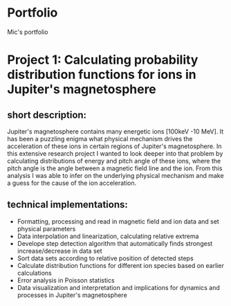 # Portfolio
Mic's portfolio

# Project 1: Calculating probability distribution functions for ions in Jupiter's magnetosphere
## short description:
Jupiter's magnetosphere contains many energetic ions [100keV -10 MeV]. It has been a puzzling enigma what physical mechanism drives the acceleration of these ions in certain regions of Jupiter's magnetosphere. In this extensive research project I wanted to look deeper into that problem by calculating distributions of energy and pitch angle of these ions, where the pitch angle is the angle between a magnetic field line and the ion. From this analysis I was able to infer on the underlying physical mechanism and make a guess for the cause of the ion acceleration.

## technical implementations:
* Formatting, processing and read in magnetic field and ion data and set physical parameters
* Data interpolation and linearization, calculating relative extrema
* Develope step detection algorithm that automatically finds strongest increase/decrease in data set
* Sort data sets according to relative position of detected steps
* Calculate distribution functions for different ion species based on earlier calculations
* Error analysis in Poisson statistics
* Data visualization and interpretation and implications for dynamics and processes in Jupiter's magnetosphere
